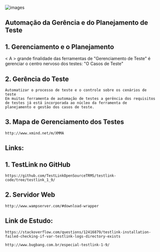![images](https://user-images.githubusercontent.com/4249709/29342976-7d6154f8-8204-11e7-8b6a-df0d5151caf8.png)

## Automação da Gerência e do Planejamento de Teste

## 1. Gerenciamento e o Planejamento
   < A > grande finalidade das ferramentas de "Gerenciamento de Teste" é gerenciar o centro nervoso dos testes: "O Casos de Teste"


## 2. Gerência do Teste
    Automatizar o processo de teste e o controle sobre os cenários de teste
    Em muitas ferramenta de automação de testes a gerência dos requisitos de testes já está incorporada ao núcleo da ferramenta de      planejamento e gestão dos casos de teste.

## 3. Mapa de Gerenciamento dos Testes
    http://www.xmind.net/m/XMMA

## Links: 

## 1. TestLink no GitHub 

    https://github.com/TestLinkOpenSourceTRMS/testlink-code/tree/testlink_1_9/

## 2. Servidor Web

    http://www.wampserver.com/#download-wrapper

## Link de Estudo: 

    https://stackoverflow.com/questions/12416879/testlink-installation-failed-checking-if-var-testlink-logs-directory-exists

    http://www.bugbang.com.br/especial-testlink-1-9/

